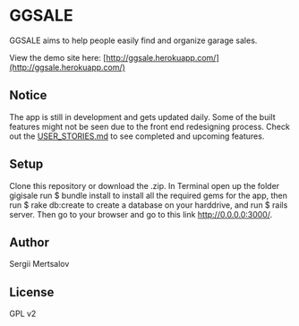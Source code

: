 # GGSALE

GGSALE aims to help people easily find and organize garage sales.

View the demo site here:
[http://ggsale.herokuapp.com/](http://ggsale.herokuapp.com/)

## Notice
The app is still in development and gets updated daily. Some of the built features might not be seen due to the front end redesigning process. Check out the [USER_STORIES.md](https://github.com/Mind1992/GGSALE/blob/responsive_design/USER_STORIES.md) to see completed and upcoming features.


## Setup
Clone this repository or download the .zip. In Terminal open up the folder gigisale run $ bundle install to install all the required gems for the app, then run $ rake db:create to create a database on your harddrive, and run $ rails server. Then go to your browser and go to this link http://0.0.0.0:3000/.

## Author
Sergii Mertsalov

## License
GPL v2

